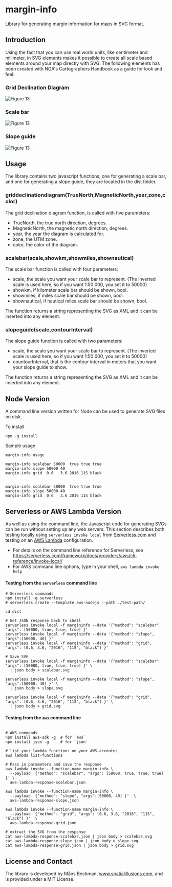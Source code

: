 # margin-info
Library for generating margin information for maps in SVG format.

## Introduction

Using the fact that you can use real world units, like centimeter and milimeter, in SVG elements makes it possible to create all scale based elements around your map directly with SVG. The following elements has been created with NGA's Cartographers Handbook as a guide for look and feel.

### Grid Declination Diagram

![Figure 13](docs/griddeclinationdiagram.png?raw=true)

### Scale bar

![Figure 13](docs/scalebar.png?raw=true)

### Slope guide

![Figure 13](docs/slopeguide.png?raw=true)


## Usage
The library contains two javascript functions, one for generating a scale bar, and one for generating a slope guide, they are located in the dist folder.

### griddeclinationdiagram(TrueNorth,MagneticNorth,year,zone,color)

The grid declination diagram function, is called with five parameters:

 - TrueNorth, the true north direction, degrees.
 - MagneticNorth, the magnetic north direction, degrees.
 - year, the year the diagram is calculated for.
 - zone, the UTM zone.
 - color, the color of the diagram.

### scalebar(scale,showkm,showmiles,shownautical)

The scale bar function is called with four parameters:

 - scale, the scale you want your scale bar to represent. (The inverted scale is used here, so if you want 1:50 000, you set it to 50000)
 - showkm, if kilometer scale bar should be shown, bool.
 - showmiles, if miles scale bar should be shown, bool.
 - shownautical, if nautical miles scale bar should be shown, bool.

The function returns a string representing the SVG as XML and it can be inserted into any element.

### slopeguide(scale,contourInterval)

The slope guide function is called with two parameters:

 - scale, the scale you want your scale bar to represent. (The inverted scale is used here, so if you want 1:50 000, you set it to 50000)
 - countourInterval, that is the contour interval in meters that you want your slope guide to show.

The function returns a string representing the SVG as XML and it can be inserted into any element.

## Node Version

A command line version written for Node can be used to generate SVG files on disk.

To install

``` console
npm -g install
```

Sample usage

```
margin-info usage

margin-info scalebar 50000  true true true
margin-info slope 50000 40
margin-info grid  0.6   3.6 2016 11S black


margin-info scalebar 50000  true true true
margin-info slope 50000 40
margin-info grid  0.6   3.6 2016 11S black
```

## Serverless or AWS Lambda Version

As well as using the command line, the Javascript code for generating SVGs can be run without setting up any web servers.  This section describes both testing locally using `serverless invoke local` from  [Serverless.com](https://serverless.com) and testing on an [AWS Lambda](https://aws.amazon.com/lambda/) configuration.

* For details on the command line reference for Serverless, see
https://serverless.com/framework/docs/providers/aws/cli-reference/invoke-local/
* For AWS command line options, type in your shell, `aws lambda invoke help`

#### Testing from the `serverless` command line

```
# Serverless commands
npm install -g serverless
# serverless create --template aws-nodejs --path ./test-path/

cd dist

# Get JSON response back to shell
serverless invoke local -f margininfo --data '{"method": "scalebar", "args": [50000, true, true, true] }'
serverless invoke local -f margininfo --data '{"method": "slope", "args":[50000, 40] }'
serverless invoke local -f margininfo --data '{"method": "grid", "args": [0.6, 3.6, "2016", "11S", "black"] }'

# Save SVG
serverless invoke local -f margininfo --data '{"method": "scalebar", "args": [50000, true, true, true] }' \
  | json body > scalebar.svg

serverless invoke local -f margininfo --data '{"method": "slope", "args":[50000, 40] }' \
  | json body > slope.svg

serverless invoke local -f margininfo --data '{"method": "grid", "args": [0.6, 3.6, "2016", "11S", "black"] }' \
  | json body > grid.svg
```

#### Testing from the `aws` command line

```

# AWS commands
npm install aws-sdk -g  # for `aws`
npm install json -g     # for `json`

# list your lambda functions on your AWS accoutns
aws lambda list-functions

# Pass in parameters and save the response
aws lambda invoke --function-name margin-info \
  --payload '{"method": "scalebar", "args": [50000, true, true, true] }' \
  aws-lambda-response-scalebar.json

aws lambda invoke --function-name margin-info \
  --payload '{"method": "slope", "args":[50000, 40] }'  \
  aws-lambda-response-slope.json

aws lambda invoke --function-name margin-info \
  --payload '{"method": "grid", "args": [0.6, 3.6, "2016", "11S", "black"] }'  \
  aws-lambda-response-grid.json

# extract the SVG from the response
cat aws-lambda-response-scalebar.json | json body > scalebar.svg
cat aws-lambda-response-slope.json | json body > slope.svg
cat aws-lambda-response-grid.json | json body > grid.svg
```

## License and Contact
The library is developed by Måns Beckman, www.spatialillusions.com, and is provided under a MIT License.
